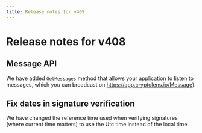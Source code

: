 ```yaml
---
title: Release notes for v409
---
```


# Release notes for v408

## Message API
We have added `GetMessages` method that allows your application to listen to messages, which you can broadcast on https://app.cryptolens.io/Message).

## Fix dates in signature verification

We have changed the reference time used when verifying signatures (where current time matters) to use the Utc time instead of the local time.